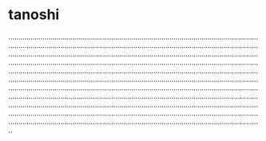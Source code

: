 # tanoshi

......................................................................................................................................................................................................................................................................................................................................................................................................................................................................................................................................................................................................................................................................................................................................................................................................................................................................................................................................................................................................................................................................................................................................................................................................................................................................................................................................................................................................................